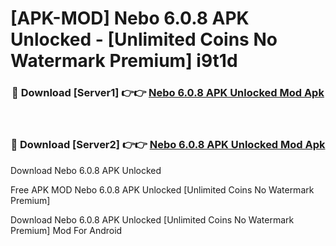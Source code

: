 # [APK-MOD] Nebo 6.0.8 APK Unlocked - [Unlimited Coins No Watermark Premium] i9t1d



<div align="center">
<h3>🔴 Download [Server1] 👉👉 <a href="https://momento.my/?title=Nebo_6.0.8_APK_Unlocked">Nebo 6.0.8 APK Unlocked Mod Apk</a></h3><br>

<h3>🔴 Download [Server2] 👉👉 <a href="https://momento.my/?title=Nebo_6.0.8_APK_Unlocked">Nebo 6.0.8 APK Unlocked Mod Apk</a></h3>
</div>



Download Nebo 6.0.8 APK Unlocked 

Free APK MOD Nebo 6.0.8 APK Unlocked [Unlimited Coins No Watermark Premium]

Download Nebo 6.0.8 APK Unlocked [Unlimited Coins No Watermark Premium] Mod For Android
